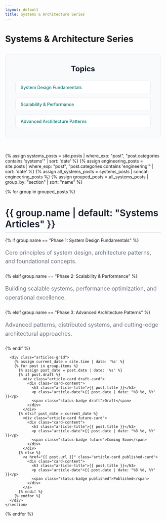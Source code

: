 ```yaml
---
layout: default
title: Systems & Architecture Series
---
```


# Systems & Architecture Series

<!-- Table of Contents -->
<div class="toc-container">
  <h2 class="toc-title">Topics</h2>
  <nav class="toc-nav">
    <a href="#phase-1" class="toc-link">System Design Fundamentals</a>
    <a href="#phase-2" class="toc-link">Scalability & Performance</a>
    <a href="#phase-3" class="toc-link">Advanced Architecture Patterns</a>
  </nav>
</div>

<!-- Series Articles -->
<div class="series-articles-container">
  {% assign systems_posts = site.posts | where_exp: "post", "post.categories contains 'systems'" | sort: 'date' %}
  {% assign engineering_posts = site.posts | where_exp: "post", "post.categories contains 'engineering'" | sort: 'date' %}
  {% assign all_systems_posts = systems_posts | concat: engineering_posts %}
  {% assign grouped_posts = all_systems_posts | group_by: "section" | sort: "name" %}
  
  {% for group in grouped_posts %}
    <section class="phase-section" id="phase-{{ forloop.index }}">
      <h2 class="phase-title">{{ group.name | default: "Systems Articles" }}</h2>
      {% if group.name == "Phase 1: System Design Fundamentals" %}
        <p class="phase-description">Core principles of system design, architecture patterns, and foundational concepts.</p>
      {% elsif group.name == "Phase 2: Scalability & Performance" %}
        <p class="phase-description">Building scalable systems, performance optimization, and operational excellence.</p>
      {% elsif group.name == "Phase 3: Advanced Architecture Patterns" %}
        <p class="phase-description">Advanced patterns, distributed systems, and cutting-edge architectural approaches.</p>
      {% endif %}
      
      <div class="articles-grid">
        {% assign current_date = site.time | date: '%s' %}
        {% for post in group.items %}
          {% assign post_date = post.date | date: '%s' %}
          {% if post.draft %}
            <div class="article-card draft-card">
              <div class="card-content">
                <h3 class="article-title">{{ post.title }}</h3>
                <p class="article-date">{{ post.date | date: "%B %d, %Y" }}</p>
                <span class="status-badge draft">Draft</span>
              </div>
            </div>
          {% elsif post_date > current_date %}
            <div class="article-card future-card">
              <div class="card-content">
                <h3 class="article-title">{{ post.title }}</h3>
                <p class="article-date">{{ post.date | date: "%B %d, %Y" }}</p>
                <span class="status-badge future">Coming Soon</span>
              </div>
            </div>
          {% else %}
            <a href="{{ post.url }}" class="article-card published-card">
              <div class="card-content">
                <h3 class="article-title">{{ post.title }}</h3>
                <p class="article-date">{{ post.date | date: "%B %d, %Y" }}</p>
                <span class="status-badge published">Published</span>
              </div>
            </a>
          {% endif %}
        {% endfor %}
      </div>
    </section>
  {% endfor %}
</div>

<style>
/* Table of Contents */
.toc-container {
  background: #f8fafc;
  border: 1px solid #e2e8f0;
  border-radius: 12px;
  padding: 2rem;
  margin: 2rem 0 3rem 0;
}

.toc-title {
  font-size: 1.5rem;
  font-weight: 700;
  color: #111827;
  margin: 0 0 1.5rem 0;
  text-align: center;
}

.toc-nav {
  display: flex;
  flex-direction: column;
  gap: 0.75rem;
}

.toc-link {
  display: block;
  padding: 0.75rem 1rem;
  background: white;
  border: 1px solid #e2e8f0;
  border-radius: 8px;
  color: #157878;
  text-decoration: none;
  font-weight: 500;
  transition: all 0.2s ease;
}

.toc-link:hover {
  background: #f0fdf4;
  border-color: #157878;
  transform: translateX(4px);
}

/* Series Articles Cards */
.series-articles-container {
  margin-bottom: 3rem;
}

.articles-grid {
  display: flex;
  flex-direction: column;
  gap: 1.5rem;
  margin-top: 1.5rem;
}

.article-card {
  background: white;
  border-radius: 12px;
  padding: 1.5rem;
  text-decoration: none;
  color: inherit;
  transition: all 0.2s ease;
  box-shadow: 0 1px 3px rgba(0, 0, 0, 0.1);
  border: 2px solid transparent;
}

.article-card:hover {
  transform: translateY(-2px);
  box-shadow: 0 8px 25px rgba(0, 0, 0, 0.15);
}

/* Published Card Styling */
.published-card {
  border-color: #157878;
}

.published-card:hover {
  border-color: #0f5a5a;
  background: #f8fffe;
}

/* Draft Card Styling */
.draft-card {
  background: #f9fafb;
  border-color: #d1d5db;
  opacity: 0.8;
  cursor: default;
}

.draft-card:hover {
  background: #f3f4f6;
  border-color: #9ca3af;
}

/* Future Card Styling */
.future-card {
  background: #f3f4f6;
  border-color: #9ca3af;
  opacity: 0.9;
  cursor: default;
}

.future-card:hover {
  background: #e5e7eb;
  border-color: #6b7280;
}

/* Phase Section Styling */
.phase-section {
  margin-bottom: 3rem;
}

.phase-title {
  font-size: 1.875rem;
  font-weight: 600;
  color: #111827;
  margin-bottom: 1rem;
  padding-bottom: 0.5rem;
  border-bottom: 2px solid #e5e7eb;
}

.phase-description {
  color: #6b7280;
  font-size: 1.125rem;
  margin-bottom: 1.5rem;
  line-height: 1.6;
}

/* Card Content Styling */
.card-content {
  display: flex;
  flex-direction: column;
  gap: 0.75rem;
}

.article-title {
  font-size: 1.25rem;
  font-weight: 600;
  color: #111827;
  margin: 0;
  line-height: 1.4;
}

.article-date {
  color: #6b7280;
  font-size: 0.875rem;
  margin: 0;
}

/* Status Badge Styling */
.status-badge {
  display: inline-block;
  padding: 0.25rem 0.75rem;
  border-radius: 9999px;
  font-size: 0.75rem;
  font-weight: 500;
  text-transform: uppercase;
  letter-spacing: 0.05em;
  align-self: flex-start;
}

.status-badge.published {
  background: #d1fae5;
  color: #065f46;
}

.status-badge.draft {
  background: #fef3c7;
  color: #92400e;
}

.status-badge.future {
  background: #e0e7ff;
  color: #3730a3;
}

/* Responsive Design */
@media (max-width: 768px) {
  .toc-container {
    padding: 1.5rem;
    margin: 1.5rem 0 2rem 0;
  }
  
  .toc-title {
    font-size: 1.25rem;
  }
  
  .phase-title {
    font-size: 1.5rem;
  }
  
  .article-card {
    padding: 1.25rem;
  }
  
  .article-title {
    font-size: 1.125rem;
  }
}
</style>
